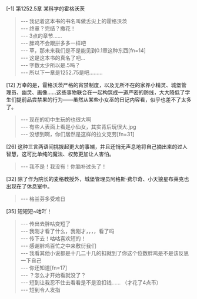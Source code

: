 
[-1] 第1252.5章 某科学的霍格沃茨
>--- 我记着这本书的书名叫做舌尖上的霍格沃茨<br>
>--- 终章？完结？撒花！<br>
>--- 3点的章节……<br>
>--- 胖鸡不会跟拼多多一样吧<br>
>--- 草，那未来我们是不是能见到0.1章这种东西[fn=14]<br>
>--- 这是这本书的真名了吧…<br>
>--- 字数太少所以是.5吗？<br>
>--- 所以下一章是1252.75是吧………<br>

[12] 万幸的是，霍格沃茨严格的宵禁制度，以及无所不在的家养小精灵、城堡管理员、幽灵、画像……这些事物联合在一起构筑成一道严密的防线，大大降低了学生们提前品尝禁果的行为——虽然从某些小女巫的日记内容看，似乎也差不了太多了。
>--- 现在的初中生玩的也很大啊<br>
>--- 有些人表面上看是小仙女，其实背后玩很大.jpg<br>
>--- 没想到啊，你们居然是这样的拉文克劳[fn=31]<br>

[26] 这种三言两语间挑拨起更大的事端，并且还悄无声息地将自己摘出来的过人智慧，这可比单纯的魔法、权势更加让人害怕。
>--- 我不是！我没有！你脑补过头了！<br>

[32] 除了作为院长的麦格教授外，城堡管理员阿格斯·费尔奇、小天狼星布莱克也出现在了休息室中。
>--- 格兰芬多受难日<br>

[35] 短短短~咕吖！
>--- 传出去胖咕变短了<br>
>--- 我刚才看了什么，我刚才，，，，看了吗<br>
>--- 传下去！咕咕喜欢短的！<br>
>--- 感谢胖鸡百忙之中来敷衍我们<br>
>--- 我看其他小说都是十几二十几的扣就到了你这个位数胖鸡是不是该反思一下自己<br>
>--- 你还知道[fn=17]<br>
>--- ？怎么才开始看就没了？<br>
>--- 短到让我忍不住去看看是不是没扣钱……
（才花了4点币）<br>
>--- 短到令人发指<br>
